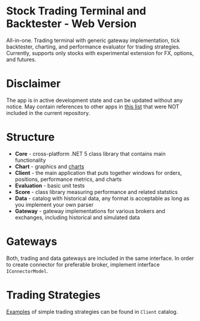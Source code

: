 # Stock Trading Terminal and Backtester - Web Version

All-in-one. Trading terminal with generic gateway implementation, tick backtester, charting, and performance evaluator for trading strategies.
Currently, supports only stocks with experimental extension for FX, options, and futures. 

# Disclaimer

The app is in active development state and can be updated without any notice. May contain references to other apps in [this list](https://github.com/Indemos) that were NOT included in the current repository.

# Structure

* **Core** - cross-platform .NET 5 class library that contains main functionality 
* **Chart** - graphics and [charts](https://github.com/Indemos/Canvas)
* **Client** - the main application that puts together windows for orders, positions, performance metrics, and charts 
* **Evaluation** - basic unit tests 
* **Score** - class library measuring performance and related statstics
* **Data** - catalog with historical data, any format is acceptable as long as you implement your own parser
* **Gateway** - gateway implementations for various brokers and exchanges, including historical and simulated data

# Gateways 

Both, trading and data gateways are included in the same interface. 
In order to create connector for preferable broker, implement interface `IConnectorModel`.

# Trading Strategies

[Examples](https://github.com/Indemos/Terminal/tree/main/Terminal.Client/Pages) of simple trading strategies can be found in `Client` catalog.
